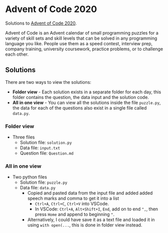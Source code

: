 # Advent of Code 2020
Solutions to [Advent of Code 2020](https://adventofcode.com/2020). 

Advent of Code is an Advent calendar of small programming puzzles for a variety of skill sets and skill levels that can be solved in any programming language you like. People use them as a speed contest, interview prep, company training, university coursework, practice problems, or to challenge each other.

## Solutions
There are two ways to view the solutions:
* **Folder view** - Each solution exists in a separate folder for each day, this folder contains the question, the data input and the solution code.
* **All in one view** - You can view all the solutions inside the file `puzzle.py`, the data for each of the questions also exist in a single file called `data.py`.

### Folder view
* Three files
  * Solution file: `solution.py`
  * Data file: `input.txt`
  * Question file: `Question.md`

### All in one view
* Two python files
  * Solution file: `puzzle.py`
  * Data file: `data.py`
    * Copied and pasted data from the input file and added added speech marks and comma to get it into a list
      * `Ctrl+A`, `Ctrl+C`, `Ctrl+V` into VSCode. 
      * In VSCode: `Ctrl+A`, `Alt+Shift+I`, `End`, add on to end `",`, then press `Home` and append to beginning `"`.
    * Alternatively, I could have save it as a text file and loaded it in using `with open(...`, this is done in folder view instead. 
